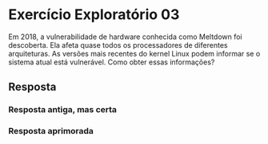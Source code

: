 # Exercício Exploratório 03

Em 2018, a vulnerabilidade de hardware conhecida como Meltdown foi descoberta. Ela afeta quase todos os processadores de diferentes arquiteturas. As versões mais recentes do kernel Linux podem informar se o sistema atual está vulnerável. Como obter essas informações?

## Resposta

### Resposta antiga, mas certa

### Resposta aprimorada
